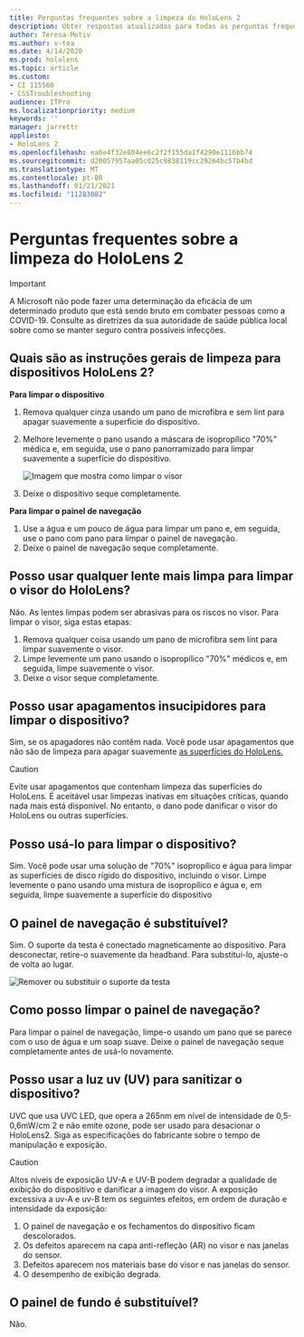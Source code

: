 ```yaml
---
title: Perguntas frequentes sobre a limpeza do HoloLens 2
description: Obter respostas atualizadas para todas as perguntas frequentes sobre limpeza e manutenção do dispositivo HoloLens 2.
author: Teresa-Motiv
ms.author: v-tea
ms.date: 4/14/2020
ms.prod: hololens
ms.topic: article
ms.custom:
- CI 115560
- CSSTroubleshooting
audience: ITPro
ms.localizationpriority: medium
keywords: ''
manager: jarrettr
appliesto:
- HoloLens 2
ms.openlocfilehash: ea6e4f32e804ee6c2f2f155da1f4290e1116bb74
ms.sourcegitcommit: d20057957aa05c025c9838119cc29264bc57b4bd
ms.translationtype: MT
ms.contentlocale: pt-BR
ms.lasthandoff: 01/21/2021
ms.locfileid: "11283082"
---
```

# Perguntas frequentes sobre a limpeza do HoloLens 2

> [!IMPORTANT]  
> A Microsoft não pode fazer uma determinação da eficácia de um determinado produto que está sendo bruto em combater pessoas como a COVID-19. Consulte as diretrizes da sua autoridade de saúde pública local sobre como se manter seguro contra possíveis infecções.  

## Quais são as instruções gerais de limpeza para dispositivos HoloLens 2?

**Para limpar o dispositivo**

1. Remova qualquer cinza usando um pano de microfibra e sem lint para apagar suavemente a superfície do dispositivo.
1. Melhore levemente o pano usando a máscara de isopropílico "70%" médica e, em seguida, use o pano panorramizado para limpar suavemente a superfície do dispositivo.

   ![Imagem que mostra como limpar o visor](images/hololens-cleaning-visor.png)

1. Deixe o dispositivo seque completamente.

**Para limpar o painel de navegação**

1. Use a água e um pouco de água para limpar um pano e, em seguida, use o pano com pano para limpar o painel de navegação.
1. Deixe o painel de navegação seque completamente.

## Posso usar qualquer lente mais limpa para limpar o visor do HoloLens?

Não. As lentes limpas podem ser abrasivas para os riscos no visor. Para limpar o visor, siga estas etapas:  

1. Remova qualquer coisa usando um pano de microfibra sem lint para limpar suavemente o visor.
1. Limpe levemente um pano usando o isopropílico "70%" médicos e, em seguida, limpe suavemente o visor.
1. Deixe o visor seque completamente.

## Posso usar apagamentos insucipidores para limpar o dispositivo?

Sim, se os apagadores não contêm nada. Você pode usar apagamentos que não são de limpeza para apagar suavemente [as superfícies do HoloLens.](#what-are-the-general-cleaning-instructions-for-hololens-2-devices)  

> [!CAUTION]  
> Evite usar apagamentos que contenham limpeza das superfícies do HoloLens. É aceitável usar limpezas inativas em situações críticas, quando nada mais está disponível. No entanto, o dano pode danificar o visor do HoloLens ou outras superfícies.

## Posso usá-lo para limpar o dispositivo?

Sim. Você pode usar uma solução de "70%" isopropílico e água para limpar as superfícies de disco rígido do dispositivo, incluindo o visor. Limpe levemente o pano usando uma mistura de isopropílico e água e, em seguida, limpe suavemente a superfície do dispositivo

## O painel de navegação é substituível?

Sim. O suporte da testa é conectado magneticamente ao dispositivo. Para desconectar, retire-o suavemente da headband. Para substituí-lo, ajuste-o de volta ao lugar.

![Remover ou substituir o suporte da testa](images/hololens2-remove-browpad.png)

## Como posso limpar o painel de navegação?

Para limpar o painel de navegação, limpe-o usando um pano que se parece com o uso de água e um soap suave. Deixe o painel de navegação seque completamente antes de usá-lo novamente.

## Posso usar a luz uv (UV) para sanitizar o dispositivo?

UVC que usa UVC LED, que opera a 265nm em nível de intensidade de 0,5-0,6mW/cm 2 e não emite ozone, pode ser usado para desacionar <sup> </sup> o HoloLens2. Siga as especificações do fabricante sobre o tempo de manipulação e exposição.

> [!CAUTION]  
> Altos níveis de exposição UV-A e UV-B podem degradar a qualidade de exibição do dispositivo e danificar a imagem do visor. A exposição excessiva a uv-A e uv-B tem os seguintes efeitos, em ordem de duração e intensidade da exposição:
>  
> 1. O painel de navegação e os fechamentos do dispositivo ficam descolorados.
> 1. Os defeitos aparecem na capa anti-refleção (AR) no visor e nas janelas do sensor.
> 1. Defeitos aparecem nos materiais base do visor e nas janelas do sensor.
> 1. O desempenho de exibição degrada.

## O painel de fundo é substituível?

Não.
